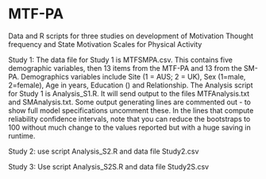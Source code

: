 # MTF-PA
Data and R scripts for three studies on development of Motivation Thought frequency and State Motivation Scales for Physical Activity

Study 1: The data file for Study 1 is MTFSMPA.csv. This contains five demographic variables, then 13 items from the MTF-PA and 13 from the SM-PA. Demographics variables include Site (1 = AUS; 2 = UK), Sex (1=male, 2=female), Age in years, Education () and Relationship. The Analysis script for Study 1 is Analysis_S1.R. It will send output to the files MTFAnalysis.txt and SMAnalysis.txt. Some output generating lines are commented out - to show full model specifications uncomment these. In the lines that compute reliability confidence intervals, note that you can reduce the bootstraps to 100 without much change to the values reported but with a huge saving in runtime.

Study 2: use script Analysis_S2.R and data file Study2.csv

Study 3: Use script Analysis_S2S.R and data file Study2S.csv
